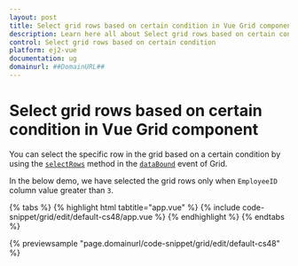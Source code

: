 ```yaml
---
layout: post
title: Select grid rows based on certain condition in Vue Grid component | Syncfusion
description: Learn here all about Select grid rows based on certain condition in Syncfusion Vue Grid component of Syncfusion Essential JS 2 and more.
control: Select grid rows based on certain condition 
platform: ej2-vue
documentation: ug
domainurl: ##DomainURL##
---
```


# Select grid rows based on certain condition in Vue Grid component

You can select the specific row in the grid based on a certain condition by using the [`selectRows`](https://ej2.syncfusion.com/vue/documentation/api/grid/#selectrows) method in the [`dataBound`](https://ej2.syncfusion.com/vue/documentation/api/grid/#databound) event of Grid.

In the below demo, we have selected the grid rows only when `EmployeeID` column value greater than `3`.

{% tabs %}
{% highlight html tabtitle="app.vue" %}
{% include code-snippet/grid/edit/default-cs48/app.vue %}
{% endhighlight %}
{% endtabs %}
        
{% previewsample "page.domainurl/code-snippet/grid/edit/default-cs48" %}